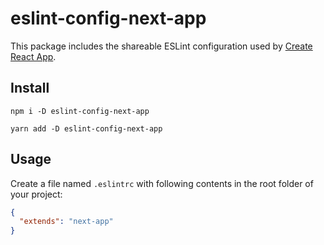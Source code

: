 # eslint-config-next-app

This package includes the shareable ESLint configuration used by [Create React App](https://github.com/facebook/create-react-app).

## Install

```
npm i -D eslint-config-next-app
```

```
yarn add -D eslint-config-next-app
```

## Usage

Create a file named `.eslintrc` with following contents in the root folder of your project:

```json
{
  "extends": "next-app"
}
```
